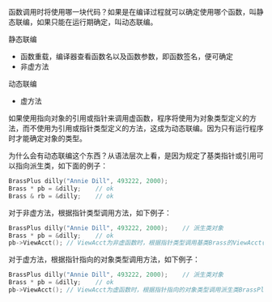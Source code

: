 函数调用时将使用哪一块代码？如果是在编译过程就可以确定使用哪个函数，叫静态联编，如果只能在运行期确定，叫动态联编。

静态联编

- 函数重载，编译器查看函数名以及函数参数，即函数签名，便可确定
- 非虚方法



动态联编

- 虚方法



如果使用指向对象的引用或指针来调用虚函数，程序将使用为对象类型定义的方法，而不使用为引用或指针类型定义的方法，这成为动态联编。因为只有运行程序时才能确定对象的类型。

为什么会有动态联编这个东西？从语法层次上看，是因为规定了基类指针或引用可以指向派生类，如下面的例子：

```C++
BrassPlus dilly("Annie Dill", 493222, 2000);
Brass * pb = &dilly;	// ok
Brass & rb = &dilly;	// ok
```

对于非虚方法，根据指针类型调用方法，如下例子：

```C++
BrassPlus dilly("Annie Dill", 493222, 2000);	// 派生类对象
Brass * pb = &dilly;	// ok
pb->ViewAcct();	// ViewAcct为非虚函数时，根据指针类型调用基类Brass的ViewAcct()方法
```

对于虚方法，根据指针指向的对象类型调用方法，如下例子：

```C++
BrassPlus dilly("Annie Dill", 493222, 2000);	// 派生类对象
Brass * pb = &dilly;	// ok
pb->ViewAcct();	// ViewAcct为虚函数时，根据指针指向的对象类型调用派生类BrassPlus的ViewAcct()方法
```

